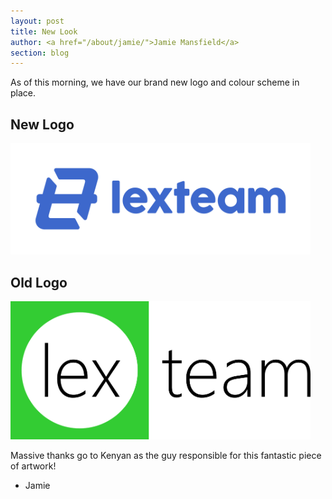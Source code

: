```yaml
---
layout: post
title: New Look
author: <a href="/about/jamie/">Jamie Mansfield</a>
section: blog
---
```

As of this morning, we have our brand new logo and colour scheme in place.

## New Logo
<img src="/assets/img/logo_blue.png" width="480" />

## Old Logo
<img src="/assets/img/oldlogo.png" width="480" />

Massive thanks go to Kenyan as the guy responsible for this fantastic piece of artwork!

- Jamie
